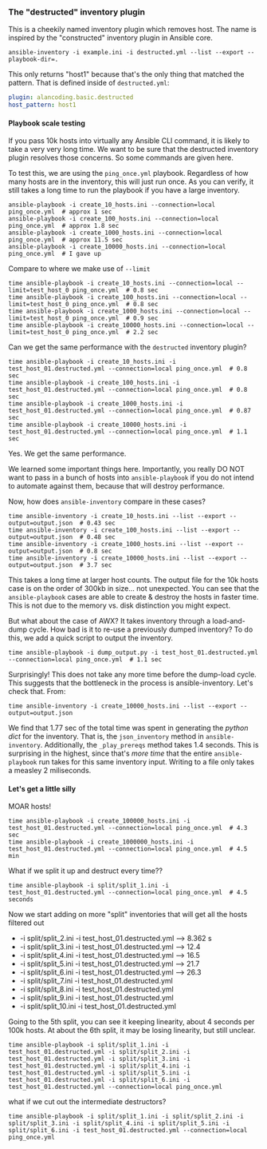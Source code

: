 ### The "destructed" inventory plugin

This is a cheekily named inventory plugin which removes host.
The name is inspired by the "constructed" inventory plugin in Ansible core.

```
ansible-inventory -i example.ini -i destructed.yml --list --export --playbook-dir=.
```

This only returns "host1" because that's the only thing that matched the pattern.
That is defined inside of `destructed.yml`:

```yaml
plugin: alancoding.basic.destructed
host_pattern: host1
```

#### Playbook scale testing

If you pass 10k hosts into virtually any Ansible CLI command, it is likely
to take a very very long time. We want to be sure that the destructed
inventory plugin resolves those concerns. So some commands are given here.

To test this, we are using the `ping_once.yml` playbook.
Regardless of how many hosts are in the inventory, this will just run once.
As you can verify, it still takes a long time to run the playbook if you have a large inventory.

```
ansible-playbook -i create_10_hosts.ini --connection=local ping_once.yml  # approx 1 sec
ansible-playbook -i create_100_hosts.ini --connection=local ping_once.yml  # approx 1.8 sec
ansible-playbook -i create_1000_hosts.ini --connection=local ping_once.yml  # approx 11.5 sec
ansible-playbook -i create_10000_hosts.ini --connection=local ping_once.yml  # I gave up
```

Compare to where we make use of `--limit`

```
time ansible-playbook -i create_10_hosts.ini --connection=local --limit=test_host_0 ping_once.yml  # 0.8 sec
time ansible-playbook -i create_100_hosts.ini --connection=local --limit=test_host_0 ping_once.yml  # 0.8 sec
time ansible-playbook -i create_1000_hosts.ini --connection=local --limit=test_host_0 ping_once.yml  # 0.9 sec
time ansible-playbook -i create_10000_hosts.ini --connection=local --limit=test_host_0 ping_once.yml  # 2.2 sec
```

Can we get the same performance with the `destructed` inventory plugin?

```
time ansible-playbook -i create_10_hosts.ini -i test_host_01.destructed.yml --connection=local ping_once.yml  # 0.8 sec
time ansible-playbook -i create_100_hosts.ini -i test_host_01.destructed.yml --connection=local ping_once.yml  # 0.8 sec
time ansible-playbook -i create_1000_hosts.ini -i test_host_01.destructed.yml --connection=local ping_once.yml  # 0.87 sec
time ansible-playbook -i create_10000_hosts.ini -i test_host_01.destructed.yml --connection=local ping_once.yml  # 1.1 sec
```

Yes. We get the same performance.

We learned some important things here.
Importantly, you really DO NOT want to pass in a bunch of hosts into `ansible-playbook`
if you do not intend to automate against them, because that will destroy performance.

Now, how does `ansible-inventory` compare in these cases?

```
time ansible-inventory -i create_10_hosts.ini --list --export --output=output.json  # 0.43 sec
time ansible-inventory -i create_100_hosts.ini --list --export --output=output.json  # 0.48 sec
time ansible-inventory -i create_1000_hosts.ini --list --export --output=output.json  # 0.8 sec
time ansible-inventory -i create_10000_hosts.ini --list --export --output=output.json  # 3.7 sec
```

This takes a long time at larger host counts.
The output file for the 10k hosts case is on the order of 300kb in size... not unexpected.
You can see that the `ansible-playbook` cases are able to create & destroy the hosts in faster time.
This is not due to the memory vs. disk distinction you might expect.

But what about the case of AWX? It takes inventory through a load-and-dump cycle.
How bad is it to re-use a previously dumped inventory?
To do this, we add a quick script to output the inventory.

```
time ansible-playbook -i dump_output.py -i test_host_01.destructed.yml --connection=local ping_once.yml  # 1.1 sec
```

Surprisingly! This does not take any more time before the dump-load cycle.
This suggests that the bottleneck in the process is ansible-inventory.
Let's check that. From:

```
time ansible-inventory -i create_10000_hosts.ini --list --export --output=output.json
```

We find that 1.77 sec of the total time was spent in generating the _python dict_ for the inventory.
That is, the `json_inventory` method in `ansible-inventory`.
Additionally, the `_play_prereqs` method takes 1.4 seconds.
This is surprising in the highest, since that's _more time_ that the entire `ansible-playbook`
run takes for this same inventory input.
Writing to a file only takes a measley 2 miliseconds.

#### Let's get a little silly

MOAR hosts!

```
time ansible-playbook -i create_100000_hosts.ini -i test_host_01.destructed.yml --connection=local ping_once.yml  # 4.3 sec
time ansible-playbook -i create_1000000_hosts.ini -i test_host_01.destructed.yml --connection=local ping_once.yml  # 4.5 min
```

What if we split it up and destruct every time??

```
time ansible-playbook -i split/split_1.ini -i test_host_01.destructed.yml --connection=local ping_once.yml  # 4.5 seconds
```

Now we start adding on more "split" inventories that will get all the hosts filtered out
 - -i split/split_2.ini -i test_host_01.destructed.yml --> 8.362 s
 - -i split/split_3.ini -i test_host_01.destructed.yml --> 12.4
 - -i split/split_4.ini -i test_host_01.destructed.yml --> 16.5
 - -i split/split_5.ini -i test_host_01.destructed.yml --> 21.7
 - -i split/split_6.ini -i test_host_01.destructed.yml --> 26.3
 - -i split/split_7.ini -i test_host_01.destructed.yml
 - -i split/split_8.ini -i test_host_01.destructed.yml
 - -i split/split_9.ini -i test_host_01.destructed.yml
 - -i split/split_10.ini -i test_host_01.destructed.yml

Going to the 5th split, you can see it keeping linearity, about 4 seconds per 100k hosts.
At about the 6th split, it may be losing linearity, but still unclear.

```
time ansible-playbook -i split/split_1.ini -i test_host_01.destructed.yml -i split/split_2.ini -i test_host_01.destructed.yml -i split/split_3.ini -i test_host_01.destructed.yml -i split/split_4.ini -i test_host_01.destructed.yml -i split/split_5.ini -i test_host_01.destructed.yml -i split/split_6.ini -i test_host_01.destructed.yml --connection=local ping_once.yml
```

what if we cut out the intermediate destructors?

```
time ansible-playbook -i split/split_1.ini -i split/split_2.ini -i split/split_3.ini -i split/split_4.ini -i split/split_5.ini -i split/split_6.ini -i test_host_01.destructed.yml --connection=local ping_once.yml
```
